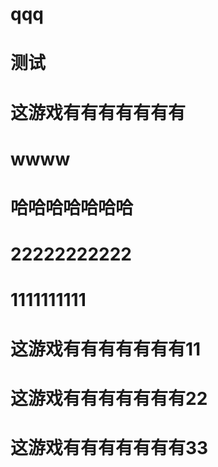 # qqq
# 测试
# 这游戏有有有有有有有
# wwww
# 哈哈哈哈哈哈哈
# 22222222222
# 1111111111
# 这游戏有有有有有有有11
# 这游戏有有有有有有有22
# 这游戏有有有有有有有33

